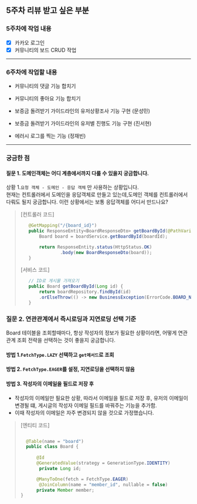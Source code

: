 ## 5주차 리뷰 받고 싶은 부분


### 5주차에 작업 내용
- [x] 카카오 로그인
- [x] 커뮤니티의 보드 CRUD 작업
*** 
### 6주차에 작업할 내용
- 커뮤니티의 댓글 기능 합치기
- 커뮤니티의 좋아요 기능 합치기


- 보증금 돌려받기 가이드라인의 유저상황조사 기능 구현 (문성민)
- 보증금 돌려받기 가이드라인의 유저별 진행도 기능 구현 (진서현)
- 에러시 로그를 찍는 기능 (정재빈)

*** 
### 궁금한 점
#### 질문 1. 도메인객체는 어디 계층에서까지 다룰 수 있을지 궁금합니다. 

상황 1.`요청 객체 - 도메인 - 응답 객체` 만 사용하는 상황입니다.    
현재는 컨트롤러에서 도메인을 응답객체로 만들고 있는데,도메인 객체를 컨트롤러에서 다뤄도 될지 궁금합니다. 이런 상황에서는 보통 응답객체를 어디서 만드나요? 


>[컨트롤러 코드]
>```java
>    @GetMapping("/{board_id}")
>    public ResponseEntity<BoardResponseDto> getBoardById(@PathVariable(name = "board_id") Long boardId) {
>        Board board = boardService.getBoardById(boardId);
>
>        return ResponseEntity.status(HttpStatus.OK)
>                .body(new BoardResponseDto(board));
>    }
>```
>
>
>[서비스 코드]
>```java
>    // ID로 게시물 가져오기
>    public Board getBoardById(Long id) {
>        return boardRepository.findById(id)
>        .orElseThrow(() -> new BusinessException(ErrorCode.BOARD_NOT_FOUND_ERROR));
>    }
>```


### 질문 2. 연관관계에서 즉시로딩과 지연로딩 선택 기준
Board 테이블을 조회할때마다, 항상 작성자의 정보가 필요한 상황이라면,
어떻게 연관관계 조회 전략을 선택하는 것이 좋을지 궁금합니다. 

#### 방법 1.`FetchType.LAZY` 선택하고 `get메서드`로 조회   

#### 방법 2. `FetchType.EAGER`를 설정, 지연로딩을 선택하지 않음   

#### 방법 3. 작성자의 이메일을 필드로 저장 후
- 작성자의 이메일만 필요한 상황, 따라서 이메일을 필드로 저장 후, 유저의 이메일이 변경될 떄, 게시글의 작성자 이메일 필드를 바꿔주는 기능을 추가함.
- 이때 작성자의 이메일은 자주 변경되지 않을 것으로 가정했습니다. 


>[엔티티 코드]
> ```java
> 
>   @Table(name = "board")
>   public class Board {
>   
>       @Id
>       @GeneratedValue(strategy = GenerationType.IDENTITY)
>        private Long id;
>
>       @ManyToOne(fetch = FetchType.EAGER)
>        @JoinColumn(name = "member_id", nullable = false)
>       private Member member;
> }
>```



